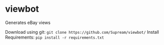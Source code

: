 # viewbot
Generates eBay views

Download using git: ```git clone https://github.com/Supream/viewbot/```
Install Requirements: ```pip install -r requirements.txt```
